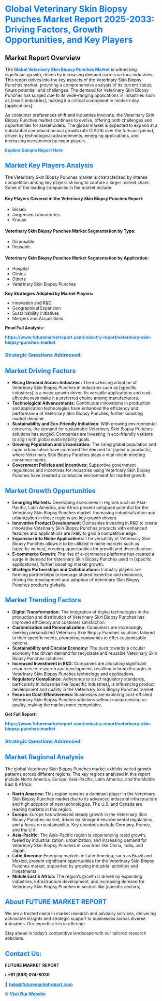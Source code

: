 <h1 style="color: #007BFF;">Global Veterinary Skin Biopsy Punches Market Report 2025-2033: Driving Factors, Growth Opportunities, and Key Players</h1>

<section id="overview">
<h2>Market Report Overview</h2>
<p>The <a href="https://www.futuremarketreport.com/industry-report/veterinary-skin-biopsy-punches-market" style="color: #007BFF; text-decoration: none;"><strong>Global Veterinary Skin Biopsy Punches Market</strong></a> is witnessing significant growth, driven by increasing demand across various industries. This report delves into the key aspects of the Veterinary Skin Biopsy Punches market, providing a comprehensive analysis of its current status, future potential, and challenges. The demand for Veterinary Skin Biopsy Punches has surged due to its wide-ranging applications in industries such as [insert industries], making it a critical component in modern-day [applications].</p>
<p>As consumer preferences shift and industries innovate, the Veterinary Skin Biopsy Punches market continues to evolve, offering both challenges and opportunities for stakeholders. The global market is expected to expand at a substantial compound annual growth rate (CAGR) over the forecast period, driven by technological advancements, emerging applications, and increasing investments by major players.</p>
</section>

<section id="overview">
<p><a href="https://www.futuremarketreport.com/request-sample/reportId=125053" style="color: #007BFF; text-decoration: none;"><strong>Explore Sample Report Here</strong></a></p>
</section>

<section id="key-players">
<h2 style="color: #007BFF;">Market Key Players Analysis</h2>
<p>The Veterinary Skin Biopsy Punches market is characterized by intense competition among key players striving to capture a larger market share. Some of the leading companies in the market include:</p>
<h4>Key Players Covered in the Veterinary Skin Biopsy Punches Report:</h4>
<ul><li>Bioseb</li><li>Jorgensen Laboratories</li><li>Kruuse</li></ul>
<h4>Veterinary Skin Biopsy Punches Market Segmentation by Type:</h4>
<ul><li>Disposable</li><li>Reusable</li></ul>

<h4>Veterinary Skin Biopsy Punches Market Segmentation by Application:</h4>
<ul><li>Hospital</li><li>Clinics</li><li>Others</li><li>Veterinary Skin Biopsy Punches</li></ul>
<p><strong>Key Strategies Adopted by Market Players:</strong></p>
<ul>
<li>Innovation and R&D</li>
<li>Geographical Expansion</li>
<li>Sustainability Initiatives</li>
<li>Mergers and Acquisitions</li>
</ul>
</section>

<section>
<p><strong>Read Full Analysis: </strong></p><a href="https://www.futuremarketreport.com/industry-report/veterinary-skin-biopsy-punches-market" style="color: #007BFF; text-decoration: none;"><strong>https://www.futuremarketreport.com/industry-report/veterinary-skin-biopsy-punches-market</strong></a>
<h3 style="color: #007BFF;">Strategic Questions Addressed:</h3>
</section>

<section id="driving-factors">
<h2 style="color: #007BFF;">Market Driving Factors</h2>
<ul>
<li><strong>Rising Demand Across Industries:</strong> The increasing adoption of Veterinary Skin Biopsy Punches in industries such as [specific industries] is a major growth driver. Its versatile applications and cost-effectiveness make it a preferred choice among manufacturers.</li>
<li><strong>Technological Advancements:</strong> Continuous innovations in production and application technologies have enhanced the efficiency and performance of Veterinary Skin Biopsy Punches, further boosting market demand.</li>
<li><strong>Sustainability and Eco-Friendly Initiatives:</strong> With growing environmental concerns, the demand for sustainable Veterinary Skin Biopsy Punches solutions has surged. Companies are investing in eco-friendly variants to align with global sustainability goals.</li>
<li><strong>Growing Population and Urbanization:</strong> The rising global population and rapid urbanization have increased the demand for [specific products], where Veterinary Skin Biopsy Punches plays a vital role in meeting consumer needs.</li>
<li><strong>Government Policies and Incentives:</strong> Supportive government regulations and incentives for industries using Veterinary Skin Biopsy Punches have created a conducive environment for market growth.</li>
</ul>
</section>

<section id="growth-opportunities">
<h2 style="color: #007BFF;">Market Growth Opportunities</h2>
<ul>
<li><strong>Emerging Markets:</strong> Developing economies in regions such as Asia-Pacific, Latin America, and Africa present untapped potential for the Veterinary Skin Biopsy Punches market. Increasing industrialization and urbanization in these regions are key growth drivers.</li>
<li><strong>Innovative Product Development:</strong> Companies investing in R&D to create innovative Veterinary Skin Biopsy Punches products with enhanced features and applications are likely to gain a competitive edge.</li>
<li><strong>Expansion into Niche Applications:</strong> The versatility of Veterinary Skin Biopsy Punches allows it to be utilized in niche markets such as [specific niches], creating opportunities for growth and diversification.</li>
<li><strong>E-commerce Growth:</strong> The rise of e-commerce platforms has created a surge in demand for Veterinary Skin Biopsy Punches used in [specific applications], further boosting market growth.</li>
<li><strong>Strategic Partnerships and Collaborations:</strong> Industry players are forming partnerships to leverage shared expertise and resources, driving the development and adoption of Veterinary Skin Biopsy Punches products globally.</li>
</ul>
</section>

<section id="trending-factors">
<h2 style="color: #007BFF;">Market Trending Factors</h2>
<ul>
<li><strong>Digital Transformation:</strong> The integration of digital technologies in the production and distribution of Veterinary Skin Biopsy Punches has improved efficiency and customer satisfaction.</li>
<li><strong>Customization and Personalization:</strong> Consumers are increasingly seeking personalized Veterinary Skin Biopsy Punches solutions tailored to their specific needs, prompting companies to offer customizable options.</li>
<li><strong>Sustainability and Circular Economy:</strong> The push towards a circular economy has driven demand for recyclable and reusable Veterinary Skin Biopsy Punches solutions.</li>
<li><strong>Increased Investment in R&D:</strong> Companies are allocating significant resources to research and development, resulting in breakthroughs in Veterinary Skin Biopsy Punches technology and applications.</li>
<li><strong>Regulatory Compliance:</strong> Adherence to strict regulatory standards, particularly in industries like [specific industries], is influencing product development and quality in the Veterinary Skin Biopsy Punches market.</li>
<li><strong>Focus on Cost-Effectiveness:</strong> Businesses are exploring cost-efficient Veterinary Skin Biopsy Punches solutions without compromising on quality, making the market more competitive.</li>
</ul>
</section>

<section>
<p><strong>Get Full Report: </strong></p><a href="https://www.futuremarketreport.com/industry-report/veterinary-skin-biopsy-punches-market" style="color: #007BFF; text-decoration: none;"><strong>https://www.futuremarketreport.com/industry-report/veterinary-skin-biopsy-punches-market</strong></a>
<h3 style="color: #007BFF;">Strategic Questions Addressed:</h3>
</section>


<section id="regional-analysis">
<h2 style="color: #007BFF;">Market Regional Analysis</h2>
<p>The global Veterinary Skin Biopsy Punches market exhibits varied growth patterns across different regions. The key regions analyzed in this report include North America, Europe, Asia-Pacific, Latin America, and the Middle East & Africa:</p>
<ul>
<li><strong>North America:</strong> This region remains a dominant player in the Veterinary Skin Biopsy Punches market due to its advanced industrial infrastructure and high adoption of new technologies. The U.S. and Canada are leading markets in this region.</li>
<li><strong>Europe:</strong> Europe has witnessed steady growth in the Veterinary Skin Biopsy Punches market, driven by stringent environmental regulations and a focus on sustainability. Key countries include Germany, France, and the U.K.</li>
<li><strong>Asia-Pacific:</strong> The Asia-Pacific region is experiencing rapid growth, fueled by industrialization, urbanization, and increasing demand for Veterinary Skin Biopsy Punches in countries like China, India, and Japan.</li>
<li><strong>Latin America:</strong> Emerging markets in Latin America, such as Brazil and Mexico, present significant opportunities for the Veterinary Skin Biopsy Punches market, supported by growing industrial activities and investments.</li>
<li><strong>Middle East & Africa:</strong> The region’s growth is driven by expanding industries, infrastructure development, and increasing demand for Veterinary Skin Biopsy Punches in sectors like [specific sectors].</li>
</ul>
</section>

<footer>
<h2 style="color: #007BFF;">About FUTURE MARKET REPORT</h2>
<p>We are a trusted name in market research and advisory services, delivering actionable insights and strategic support to businesses across diverse industries. Our expertise lies in offering:</p>

<p>Stay ahead in today’s competitive landscape with our tailored research solutions.</p>

<h2 style="color: #007BFF;">Contact Us:</h2>
<p><strong>FUTURE MARKET REPORT</strong></p>
<p>📞 <strong>+91 (883) 074-8030</strong></p>
<p>📧 <strong><a href="mailto:help@futuremarketreport.com" style="color: #007BFF;">help@futuremarketreport.com</a></strong></p>
<p>🌐 <strong><a href="https://www.futuremarketreport.com/" style="color: #007BFF;">Visit Our Website</a></strong></p>
</footer>